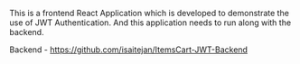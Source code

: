 This is a frontend React Application which is developed to demonstrate the use of JWT Authentication. And this application needs to run along with the backend.

Backend - https://github.com/isaitejan/ItemsCart-JWT-Backend
